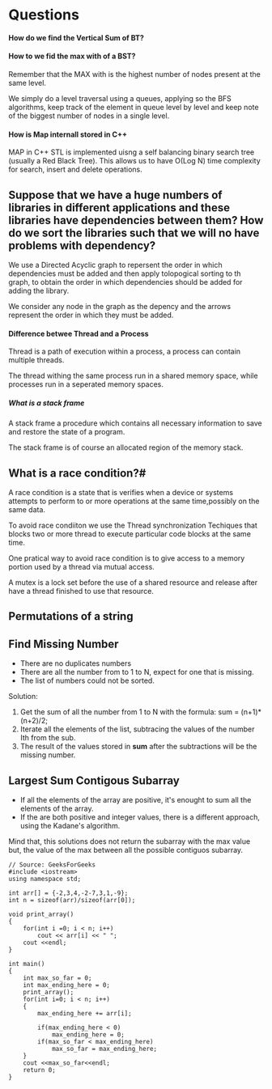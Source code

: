 # Questions # 

#### How do we find the Vertical Sum of BT?

#### How to we fid the max with of a BST?
Remember that the MAX with is the highest number of nodes present at the same level.


We simply do a level traversal using a queues, applying so the BFS algorithms, keep track of the element in queue level by level and keep note of the biggest number of nodes in a single level.

#### How is Map internall stored in C++

MAP in C++ STL is implemented uisng a self balancing binary search tree (usually a Red Black Tree).
This allows us to have O(Log N) time complexity for search, insert and delete operations. 

## Suppose that we have a huge numbers of libraries in different applications and these libraries have dependencies between them? How do we sort the libraries such that we will no have problems with dependency?

We use a Directed Acyclic graph to repersent the order in which dependencies must be added and then apply tolopogical sorting to th graph, to obtain the order in which dependencies should be added for adding the library. 

We consider any node in the graph as the depency and the arrows represent the order in which they must be added.

#### Difference betwee Thread and a Process
Thread is a path of execution within a process, a process can contain multiple threads.


The thread withing the same process run in a shared memory space, while processes run in a seperated memory spaces.

##### What is a stack frame


A stack frame a procedure which contains all necessary information to save and restore the state of a program.

The stack frame is of course an allocated region of the memory stack. 

## What is a race condition?#

A race condition is a state that is verifies when a device or systems attempts to perform to or more operations at the same time,possibly on the same data. 

To avoid race condiiton we use the Thread synchronization Techiques that blocks two or more thread to execute particular code blocks at the same time. 

One pratical way to avoid race condition is to give access to a memory portion used by a thread via mutual access.

A mutex is a lock set before the use of a shared resource and release after have a thread finished to use that resource. 

## Permutations of a string

## Find Missing Number

* There are no duplicates numbers
* There are all the number from to 1 to N, expect for one that is missing. 
* The list of numbers could not be sorted. 

Solution: 
1. Get the sum of all the number from 1 to N with the formula: sum = (n+1)*(n+2)/2;
2. Iterate all the elements of the list, subtracing the values of the number Ith from the sub. 
3. The result of the values stored in **sum** after the subtractions will be the missing number. 

## Largest Sum Contigous Subarray

* If all the elements of the array are positive, it's enought to sum all the elements of the array.
* If the are both positive and integer values, there is a different approach, using the Kadane's algorithm. 

Mind that, this solutions does not return the subarray with the max value but, the value of the max between all the possible contiguos subarray. 
```
// Source: GeeksForGeeks
#include <iostream>
using namespace std; 

int arr[] = {-2,3,4,-2-7,3,1,-9};
int n = sizeof(arr)/sizeof(arr[0]);

void print_array()
{
    for(int i =0; i < n; i++)   
        cout << arr[i] << " ";
    cout <<endl; 
}

int main()
{
    int max_so_far = 0;
    int max_ending_here = 0;
    print_array();
    for(int i=0; i < n; i++)
    {
        max_ending_here += arr[i];
        
        if(max_ending_here < 0)
            max_ending_here = 0;
        if(max_so_far < max_ending_here)
            max_so_far = max_ending_here;
    }
    cout <<max_so_far<<endl;
    return 0; 
}

```

